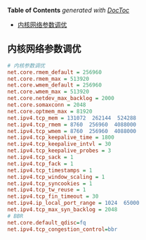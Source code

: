 <!-- START doctoc generated TOC please keep comment here to allow auto update -->
<!-- DON'T EDIT THIS SECTION, INSTEAD RE-RUN doctoc TO UPDATE -->
**Table of Contents**  *generated with [DocToc](https://github.com/thlorenz/doctoc)*

- [内核网络参数调优](#%E5%86%85%E6%A0%B8%E7%BD%91%E7%BB%9C%E5%8F%82%E6%95%B0%E8%B0%83%E4%BC%98)

<!-- END doctoc generated TOC please keep comment here to allow auto update -->

## 内核网络参数调优

```ini
# 内核参数调优
net.core.rmem_default = 256960
net.core.rmem_max = 513920
net.core.wmem_default = 256960
net.core.wmem_max = 513920
net.core.netdev_max_backlog = 2000
net.core.somaxconn = 2048
net.core.optmem_max = 81920
net.ipv4.tcp_mem = 131072  262144  524288
net.ipv4.tcp_rmem = 8760  256960  4088000
net.ipv4.tcp_wmem = 8760  256960  4088000
net.ipv4.tcp_keepalive_time = 1800
net.ipv4.tcp_keepalive_intvl = 30
net.ipv4.tcp_keepalive_probes = 3
net.ipv4.tcp_sack = 1
net.ipv4.tcp_fack = 1
net.ipv4.tcp_timestamps = 1
net.ipv4.tcp_window_scaling = 1
net.ipv4.tcp_syncookies = 1
net.ipv4.tcp_tw_reuse = 1
net.ipv4.tcp_fin_timeout = 30
net.ipv4.ip_local_port_range = 1024  65000
net.ipv4.tcp_max_syn_backlog = 2048
# BBR
net.core.default_qdisc=fq
net.ipv4.tcp_congestion_control=bbr
```
